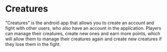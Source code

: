 # Creatures
"Creatures" is the android app that allows you to create an account and fight with other users, 
who also have an account in the application. Players can manage their creatures, 
create new ones and earn more points, 
which will allow them to manage their creatures again and create new creatures if they lose them in the fight. 

